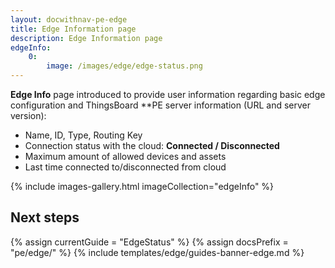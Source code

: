 ```yaml
---
layout: docwithnav-pe-edge
title: Edge Information page
description: Edge Information page
edgeInfo:
    0:
        image: /images/edge/edge-status.png
---
```


**Edge Info** page introduced to provide user information regarding basic edge configuration and ThingsBoard **PE server information (URL and server version): 
* Name, ID, Type, Routing Key
* Connection status with the cloud: **Connected / Disconnected**
* Maximum amount of allowed devices and assets
* Last time connected to/disconnected from cloud

{% include images-gallery.html imageCollection="edgeInfo" %}

## Next steps

{% assign currentGuide = "EdgeStatus" %}
{% assign docsPrefix = "pe/edge/" %}
{% include templates/edge/guides-banner-edge.md %}
